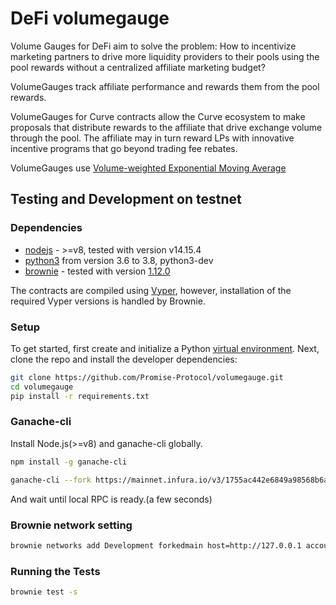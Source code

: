 # DeFi volumegauge

Volume Gauges for DeFi aim to solve the problem: How to incentivize marketing partners to drive more liquidity providers to their pools using the pool rewards without a centralized affiliate marketing budget?

VolumeGauges track affiliate performance and rewards them from the pool rewards.

VolumeGauges for Curve contracts allow the Curve ecosystem to make proposals that distribute rewards to the affiliate that drive exchange volume through the pool. The affiliate may in turn reward LPs with innovative incentive programs that go beyond trading fee rebates.

VolumeGauges use [Volume-weighted Exponential Moving Average](https://www.financialwisdomforum.org/gummy-stuff/EMA.htm)


## Testing and Development on testnet

### Dependencies
* [nodejs](https://nodejs.org/en/download/) - >=v8, tested with version v14.15.4
* [python3](https://www.python.org/downloads/release/python-368/) from version 3.6 to 3.8, python3-dev
* [brownie](https://github.com/iamdefinitelyahuman/brownie) - tested with version [1.12.0](https://github.com/eth-brownie/brownie/releases/tag/v1.12.0)

The contracts are compiled using [Vyper](https://github.com/vyperlang/vyper), however, installation of the required Vyper versions is handled by Brownie.

### Setup

To get started, first create and initialize a Python [virtual environment](https://docs.python.org/3/library/venv.html). Next, clone the repo and install the developer dependencies:

```bash
git clone https://github.com/Promise-Protocol/volumegauge.git
cd volumegauge
pip install -r requirements.txt
```

### Ganache-cli

Install Node.js(>=v8) and ganache-cli globally.

```bash
npm install -g ganache-cli
```

```bash
ganache-cli --fork https://mainnet.infura.io/v3/1755ac442e6849a98568b6a9f7d191a0 -p 7545
```

And wait until local RPC is ready.(a few seconds)

### Brownie network setting
```bash
brownie networks add Development forkedmain host=http://127.0.0.1 accounts=10 evm_version=istanbul fork=mainnet port=7545 mnemonic=brownie cmd=ganache-cli timeout=300
```


### Running the Tests

```bash
brownie test -s
```

